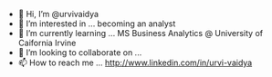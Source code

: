- 👋 Hi, I’m @urvivaidya
- 👀 I’m interested in ... becoming an analyst
- 🌱 I’m currently learning ... MS Business Analytics @ University of Caifornia Irvine
- 💞️ I’m looking to collaborate on ... 
- 📫 How to reach me ... http://www.linkedin.com/in/urvi-vaidya

<!---
urvivaidya/urvivaidya is a ✨ special ✨ repository because its `README.md` (this file) appears on your GitHub profile.
You can click the Preview link to take a look at your changes.
--->
